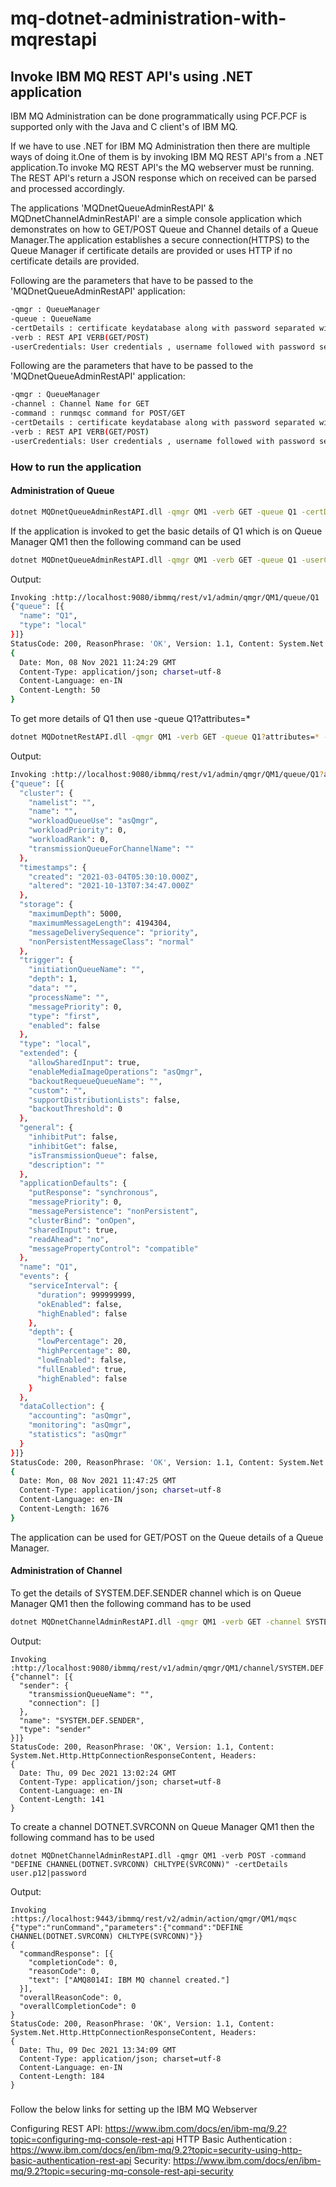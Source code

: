 # mq-dotnet-administration-with-mqrestapi 
## Invoke IBM MQ REST API's using .NET application

IBM MQ Administration can be done programmatically using PCF.PCF is supported only with the Java and C client's of IBM MQ.

If we have to use .NET for IBM MQ Administration then there are multiple ways of doing it.One of them is by invoking
IBM MQ REST API's from a .NET application.To invoke MQ REST API's the MQ webserver must be running.
The REST API's return a JSON response which on received can be parsed and processed accordingly.

The applications 'MQDnetQueueAdminRestAPI' & MQDnetChannelAdminRestAPI' are a simple console application which demonstrates on how to GET/POST Queue
and Channel details of a Queue Manager.The application establishes a secure connection(HTTPS) to the Queue Manager if certificate details are provided or uses
HTTP if no certificate details are provided.

Following are the parameters that have to be passed to the 'MQDnetQueueAdminRestAPI' application:
```sh                                                                      
-qmgr : QueueManager
-queue : QueueName
-certDetails : certificate keydatabase along with password separated with '|'
-verb : REST API VERB(GET/POST)
-userCredentials: User credentials , username followed with password separated with ':'
```
Following are the parameters that have to be passed to the 'MQDnetQueueAdminRestAPI' application:
```sh                                                                      
-qmgr : QueueManager
-channel : Channel Name for GET
-command : runmqsc command for POST/GET
-certDetails : certificate keydatabase along with password separated with '|'
-verb : REST API VERB(GET/POST)
-userCredentials: User credentials , username followed with password separated with ':'
```

### How to run the application

#### Administration of Queue
```sh
dotnet MQDnetQueueAdminRestAPI.dll -qmgr QM1 -verb GET -queue Q1 -certDetails user.p12|password
```

If the application is invoked to get the basic details of Q1 which is on Queue Manager QM1 then the following command can be used

```sh
dotnet MQDnetQueueAdminRestAPI.dll -qmgr QM1 -verb GET -queue Q1 -userCredentials mqadmin:mqadmin
```

Output:

```sh                                                                      
Invoking :http://localhost:9080/ibmmq/rest/v1/admin/qmgr/QM1/queue/Q1
{"queue": [{
  "name": "Q1",
  "type": "local"
}]}
StatusCode: 200, ReasonPhrase: 'OK', Version: 1.1, Content: System.Net.Http.HttpConnectionResponseContent, Headers:
{
  Date: Mon, 08 Nov 2021 11:24:29 GMT
  Content-Type: application/json; charset=utf-8
  Content-Language: en-IN
  Content-Length: 50
}
```

To get more details of Q1 then use -queue Q1?attributes=*

```sh
dotnet MQDotnetRestAPI.dll -qmgr QM1 -verb GET -queue Q1?attributes=* -userCredentials mqadmin:mqadmin
```

Output:

```sh                                                                      
Invoking :http://localhost:9080/ibmmq/rest/v1/admin/qmgr/QM1/queue/Q1?attributes=*
{"queue": [{
  "cluster": {
    "namelist": "",
    "name": "",
    "workloadQueueUse": "asQmgr",
    "workloadPriority": 0,
    "workloadRank": 0,
    "transmissionQueueForChannelName": ""
  },
  "timestamps": {
    "created": "2021-03-04T05:30:10.000Z",
    "altered": "2021-10-13T07:34:47.000Z"
  },
  "storage": {
    "maximumDepth": 5000,
    "maximumMessageLength": 4194304,
    "messageDeliverySequence": "priority",
    "nonPersistentMessageClass": "normal"
  },
  "trigger": {
    "initiationQueueName": "",
    "depth": 1,
    "data": "",
    "processName": "",
    "messagePriority": 0,
    "type": "first",
    "enabled": false
  },
  "type": "local",
  "extended": {
    "allowSharedInput": true,
    "enableMediaImageOperations": "asQmgr",
    "backoutRequeueQueueName": "",
    "custom": "",
    "supportDistributionLists": false,
    "backoutThreshold": 0
  },
  "general": {
    "inhibitPut": false,
    "inhibitGet": false,
    "isTransmissionQueue": false,
    "description": ""
  },
  "applicationDefaults": {
    "putResponse": "synchronous",
    "messagePriority": 0,
    "messagePersistence": "nonPersistent",
    "clusterBind": "onOpen",
    "sharedInput": true,
    "readAhead": "no",
    "messagePropertyControl": "compatible"
  },
  "name": "Q1",
  "events": {
    "serviceInterval": {
      "duration": 999999999,
      "okEnabled": false,
      "highEnabled": false
    },
    "depth": {
      "lowPercentage": 20,
      "highPercentage": 80,
      "lowEnabled": false,
      "fullEnabled": true,
      "highEnabled": false
    }
  },
  "dataCollection": {
    "accounting": "asQmgr",
    "monitoring": "asQmgr",
    "statistics": "asQmgr"
  }
}]}
StatusCode: 200, ReasonPhrase: 'OK', Version: 1.1, Content: System.Net.Http.HttpConnectionResponseContent, Headers:
{
  Date: Mon, 08 Nov 2021 11:47:25 GMT
  Content-Type: application/json; charset=utf-8
  Content-Language: en-IN
  Content-Length: 1676
}
```

The application can be used for GET/POST on the Queue details of a Queue Manager.
#### Administration of Channel

To get the details of SYSTEM.DEF.SENDER channel which is on Queue Manager QM1 then the following command has to be used
```sh
dotnet MQDnetChannelAdminRestAPI.dll -qmgr QM1 -verb GET -channel SYSTEM.DEF.SENDER -certDetails user.p12|password
```

Output:

```
Invoking :http://localhost:9080/ibmmq/rest/v1/admin/qmgr/QM1/channel/SYSTEM.DEF.SENDER
{"channel": [{
  "sender": {
    "transmissionQueueName": "",
    "connection": []
  },
  "name": "SYSTEM.DEF.SENDER",
  "type": "sender"
}]}
StatusCode: 200, ReasonPhrase: 'OK', Version: 1.1, Content: System.Net.Http.HttpConnectionResponseContent, Headers:
{
  Date: Thu, 09 Dec 2021 13:02:24 GMT
  Content-Type: application/json; charset=utf-8
  Content-Language: en-IN
  Content-Length: 141
}
```

To create a channel DOTNET.SVRCONN on Queue Manager QM1 then the following command has to be used
```
dotnet MQDnetChannelAdminRestAPI.dll -qmgr QM1 -verb POST -command "DEFINE CHANNEL(DOTNET.SVRCONN) CHLTYPE(SVRCONN)" -certDetails user.p12|password
```

Output:
```
Invoking :https://localhost:9443/ibmmq/rest/v2/admin/action/qmgr/QM1/mqsc
{"type":"runCommand","parameters":{"command":"DEFINE CHANNEL(DOTNET.SVRCONN) CHLTYPE(SVRCONN)"}}
{
  "commandResponse": [{
    "completionCode": 0,
    "reasonCode": 0,
    "text": ["AMQ8014I: IBM MQ channel created."]
  }],
  "overallReasonCode": 0,
  "overallCompletionCode": 0
}
StatusCode: 200, ReasonPhrase: 'OK', Version: 1.1, Content: System.Net.Http.HttpConnectionResponseContent, Headers:
{
  Date: Thu, 09 Dec 2021 13:34:09 GMT
  Content-Type: application/json; charset=utf-8
  Content-Language: en-IN
  Content-Length: 184
}
```

###
Follow the below links for setting up the IBM MQ Webserver

Configuring REST API: https://www.ibm.com/docs/en/ibm-mq/9.2?topic=configuring-mq-console-rest-api
HTTP Basic Authentication : https://www.ibm.com/docs/en/ibm-mq/9.2?topic=security-using-http-basic-authentication-rest-api
Security: https://www.ibm.com/docs/en/ibm-mq/9.2?topic=securing-mq-console-rest-api-security

